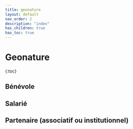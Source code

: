 ```yaml
---
title: geonature
layout: default
nav_order: 2
description: "index"
has_children: true
has_toc: true
---
```



# Geonature

{:toc}

## Bénévole

## Salarié

## Partenaire (associatif ou institutionnel)

